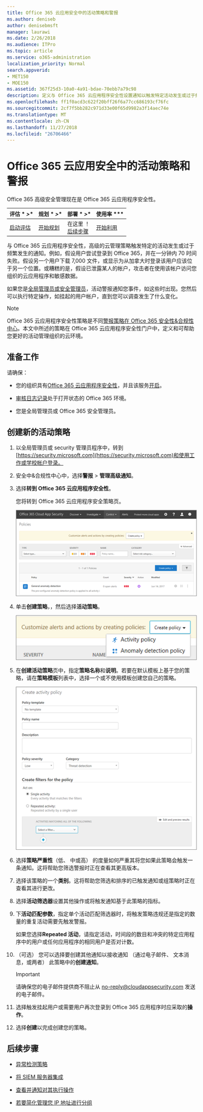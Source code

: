 ```yaml
---
title: Office 365 云应用安全中的活动策略和警报
ms.author: deniseb
author: denisebmsft
manager: laurawi
ms.date: 2/26/2018
ms.audience: ITPro
ms.topic: article
ms.service: o365-administration
localization_priority: Normal
search.appverid:
- MET150
- MOE150
ms.assetid: 367f25d3-10a0-4a91-bdae-70ebb7a79c98
description: 定义与 Office 365 云应用程序安全性设置通知以触发特定活动发生或过于频繁发生时的活动策略。通过设置以触发通知的策略，您可以通知有关和监视特定活动。
ms.openlocfilehash: ff1f0acd3c622f20bff26f6a77cc686193cf76fc
ms.sourcegitcommit: 2cf7f5bb282c971d33e00f65d9982a3f14aec74e
ms.translationtype: MT
ms.contentlocale: zh-CN
ms.lasthandoff: 11/27/2018
ms.locfileid: "26706466"
---
```

# <a name="activity-policies-and-alerts-in-office-365-cloud-app-security"></a>Office 365 云应用安全中的活动策略和警报

Office 365 高级安全管理现在是 Office 365 云应用程序安全性。
  
|评估 * *\>**|规划 * *\>**|部署 * *\>**|使用率 ***|
|:-----|:-----|:-----|:-----|
|[启动评估](office-365-cas-overview.md) <br/> |[开始规划](get-ready-for-office-365-cas.md) <br/> |在这里 ！  <br/> [后续步骤](anomaly-detection-policies-in-ocas.md) <br/> |[开始利用](utilization-activities-for-ocas.md) <br/> |
   
与 Office 365 云应用程序安全性，高级的云管理策略触发特定的活动发生或过于频繁发生的通知。例如，假设用户尝试登录到 Office 365，并在一分钟内 70 时间失败。假设另一个用户下载 7,000 文件，或显示为从加拿大时登录该用户应该位于另一个位置。或糟糕的是，假设已泄露某人的帐户，攻击者在使用该帐户访问您组织的云应用程序和敏感数据。
  
如果您是[全局管理员或安全管理员](permissions-in-the-security-and-compliance-center.md)，活动警报通知您事件，如这些时出现。您然后可以执行特定操作，如挂起的用户帐户，直到您可以调查发生了什么变化。
  
> [!NOTE]
> Office 365 云应用程序安全性策略是不同[警报策略在 Office 365 安全性&amp;合规性中心](alert-policies.md)。本文中所述的策略在 Office 365 云应用程序安全性门户中，定义和可帮助您更好的活动管理组织的云环境。 
  
## <a name="before-you-begin"></a>准备工作

请确保：
  
- 您的组织具有[Office 365 云应用程序安全性](office-365-cas-overview.md)，并且该服务[开启](turn-on-office-365-cas.md)。
    
- [审核日志记录](turn-audit-log-search-on-or-off.md)处于打开状态的 Office 365 环境。 
    
- 您是全局管理员或 Office 365 安全管理员。
    
## <a name="create-a-new-activity-policy"></a>创建新的活动策略

1. 以全局管理员或 security 管理员程序中，转到[https://security.microsoft.com](https://security.microsoft.com)和使用工作或学校帐户登录。 
    
2. 安全中&amp;合规性中心中，选择**警报** \> **管理高级通知**。
    
3. 选择**转到 Office 365 云应用程序安全性**。
    
    您将转到 Office 365 云应用程序安全策略页。
    
    ![当您转到 Office 365 云应用程序安全性门户时，启动与策略页](media/5cb8833c-4e08-438c-bab3-91b5106f6f3f.png)
  
4. 单击**创建策略**，，然后选择**活动策略**。
    
    ![在 O365 CAS 创建策略时，您可以选择活动策略和异常检测策略。](media/79f34535-ddf9-4a5b-a0a3-8766bf9c174c.png)
  
5. 在**创建活动策略**页中，指定**策略名称**和**说明**。若要在默认模板上基于您的策略，请在**策略模板**列表中，选择一个或不使用模板创建您自己的策略。 
    
    ![您可以与 Office 365 云应用程序安全性创建活动策略。](media/4083a76f-7074-4d6a-8200-6d76d49259d7.png)
  
6. 选择**策略严重性**（低、 中或高） 的度量如何严重其将您如果此策略会触发一条通知。这将帮助您筛选警报时正在查看其更高版本。 
    
7. 选择该策略的一个**类别**。这将帮助您筛选和排序的已触发通知或组策略时正在查看其进行更改。 
    
8. 选择**活动筛选器**设置其他操作或将触发通知基于此策略的指标。 
    
9. 下**活动匹配参数**，指定单个活动匹配筛选器时，将触发策略违规还是指定的数量的重复活动需要先触发警报。
    
    如果您选择**Repeated 活动**，请指定活动，时间段的数目和冲突的特定应用程序中的用户或任何应用程序的相同用户是否对计数。
    
10. （可选） 您可以选择要创建其他通知以接收通知 （通过电子邮件、 文本消息，或两者） 此策略中的**创建通知**。 
    
    > [!IMPORTANT]
    > 请确保您的电子邮件提供商不阻止从 no-reply@cloudappsecurity.com 发送的电子邮件。 
  
11. 选择触发挂起用户或需要用户再次登录到 Office 365 应用程序时应采取的**操作**。 
    
12. 选择**创建**以完成创建您的策略。 
    
## <a name="next-steps"></a>后续步骤
<a name="nextsteps"> </a>

- [异常检测策略](anomaly-detection-policies-in-ocas.md)
    
- [将 SIEM 服务器集成](integrate-your-siem-server-with-office-365-cas.md)
    
- [查看并通知对其执行操作](review-office-365-cas-alerts.md)
    
- [若要简化管理您 IP 地址进行分组](group-your-ip-addresses-in-ocas.md)
    

